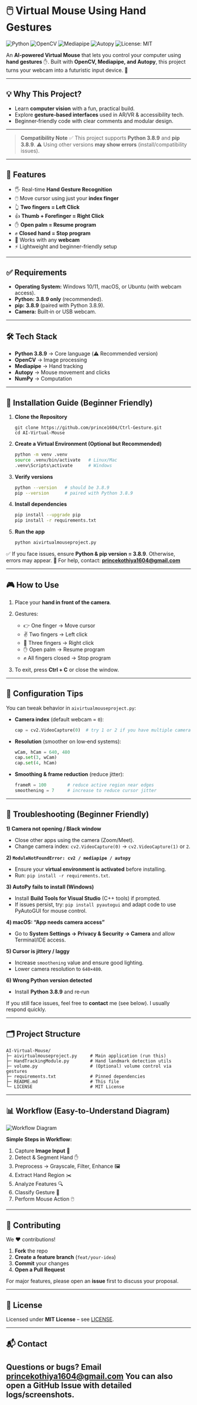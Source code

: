 # 🖱️ Virtual Mouse Using Hand Gestures

![Python](https://img.shields.io/badge/Python-3.8+-blue.svg)
![OpenCV](https://img.shields.io/badge/OpenCV-Image%20Processing-green.svg)
![Mediapipe](https://img.shields.io/badge/Mediapipe-Hand%20Tracking-orange.svg)
![Autopy](https://img.shields.io/badge/Autopy-Mouse%20Control-yellow.svg)
![License: MIT](https://img.shields.io/badge/License-MIT-red.svg)

An **AI-powered Virtual Mouse** that lets you control your computer using **hand gestures** ✋.
Built with **OpenCV, Mediapipe, and Autopy**, this project turns your webcam into a futuristic input device. 🚀

---

## 💡 Why This Project?

* Learn **computer vision** with a fun, practical build.
* Explore **gesture‑based interfaces** used in AR/VR & accessibility tech.
* Beginner‑friendly code with clear comments and modular design.

---

> **Compatibility Note**
> ✅ This project supports **Python 3.8.9** and **pip 3.8.9**.
> ⚠️ Using other versions **may show errors** (install/compatibility issues).

---

## 🌟 Features

* 🖐️ Real-time **Hand Gesture Recognition**
* 🖱️ Move cursor using just your **index finger**
* 👆 **Two fingers = Left Click**
* 👍 **Thumb + Forefinger = Right Click**
* ✋ **Open palm = Resume program**
* ✊ **Closed hand = Stop program**
* 🎥 Works with any **webcam**
* ⚡ Lightweight and beginner-friendly setup

---
## ✅ Requirements

* **Operating System:** Windows 10/11, macOS, or Ubuntu (with webcam access).
* **Python:** **3.8.9 only** (recommended).
* **pip:** **3.8.9** (paired with Python 3.8.9).
* **Camera:** Built‑in or USB webcam.

---
## 🛠️ Tech Stack

* **Python 3.8.9** → Core language (⚠️ Recommended version)
* **OpenCV** → Image processing
* **Mediapipe** → Hand tracking
* **Autopy** → Mouse movement and clicks
* **NumPy** → Computation

---

## 🔧 Installation Guide (Beginner Friendly)

1. **Clone the Repository**

    ```
    git clone https://github.com/prince1604/Ctrl-Gesture.git
    cd AI-Virtual-Mouse
    ```

2. **Create a Virtual Environment (Optional but Recommended)**

    ```bash
    python -m venv .venv
    source .venv/bin/activate   # Linux/Mac
    .venv\Scripts\activate      # Windows
    ```

3. **Verify versions**

   ```bash
   python --version   # should be 3.8.9
   pip --version      # paired with Python 3.8.9
   ```
4. **Install dependencies**

   ```bash
   pip install --upgrade pip
   pip install -r requirements.txt
   ```
5. **Run the app**

   ```bash
   python aivirtualmouseproject.py
   ```


✅ If you face issues, ensure **Python & pip version = 3.8.9**. Otherwise, errors may appear.
💌 For help, contact: **[princekothiya1604@gmail.com](mailto:princekothiya1604@gmail.com)**

---

## 🎮 How to Use

1. Place your **hand in front of the camera**.
2. Gestures:

   * 👉 One finger → Move cursor
   * ✌️ Two fingers → Left click  
   * 🤟 Three fingers → Right click  
   * ✋ Open palm → Resume program
   * ✊ All fingers closed → Stop program
3. To exit, press **Ctrl + C** or close the window.



---

## 🔧 Configuration Tips

You can tweak behavior in `aivirtualmouseproject.py`:

* **Camera index** (default webcam = `0`):

  ```python
  cap = cv2.VideoCapture(0)  # try 1 or 2 if you have multiple cameras
  ```
* **Resolution** (smoother on low‑end systems):

  ```python
  wCam, hCam = 640, 480
  cap.set(3, wCam)
  cap.set(4, hCam)
  ```
* **Smoothing & frame reduction** (reduce jitter):

  ```python
  frameR = 100        # reduce active region near edges
  smoothening = 7     # increase to reduce cursor jitter
  ```

---

## 🧰 Troubleshooting (Beginner Friendly)

**1) Camera not opening / Black window**

* Close other apps using the camera (Zoom/Meet).
* Change camera index: `cv2.VideoCapture(0)` → `cv2.VideoCapture(1)` or `2`.

**2) `ModuleNotFoundError: cv2 / mediapipe / autopy`**

* Ensure your **virtual environment is activated** before installing.
* Run: `pip install -r requirements.txt`.

**3) AutoPy fails to install (Windows)**

* Install **Build Tools for Visual Studio** (C++ tools) if prompted.
* If issues persist, try: `pip install pyautogui` and adapt code to use PyAutoGUI for mouse control.

**4) macOS: “App needs camera access”**

* Go to **System Settings → Privacy & Security → Camera** and allow Terminal/IDE access.

**5) Cursor is jittery / laggy**

* Increase `smoothening` value and ensure good lighting.
* Lower camera resolution to `640×480`.

**6) Wrong Python version detected**

* Install **Python 3.8.9** and re‑run

If you still face issues, feel free to **contact** me (see below). I usually respond quickly.

---

## 🗂️ Project Structure

```
AI-Virtual-Mouse/
├─ aivirtualmouseproject.py     # Main application (run this)
├─ HandTrackingModule.py        # Hand landmark detection utils
├─ volume.py                    # (Optional) volume control via gestures
├─ requirements.txt             # Pinned dependencies
├─ README.md                    # This file
└─ LICENSE                      # MIT License
```
---

## 📊 Workflow (Easy-to-Understand Diagram)

![Workflow Diagram](./docs/virtual-mouse-flow.png)  


**Simple Steps in Workflow:**

1. Capture **Image Input** 🎥
2. Detect & Segment Hand ✋
3. Preprocess → Grayscale, Filter, Enhance 🖼️
4. Extract Hand Region ✂️
5. Analyze Features 🔍
6. Classify Gesture 🤖
7. Perform Mouse Action 🖱️

---

## 🤝 Contributing

We ❤️ contributions!

1. **Fork** the repo
2. **Create a feature branch** (`feat/your‑idea`)
3. **Commit** your changes
4. **Open a Pull Request**

For major features, please open an **issue** first to discuss your proposal.

---

## 📜 License

Licensed under **MIT License** – see [LICENSE](LICENSE).

---
## 📬 Contact

Questions or bugs? Email **[princekothiya1604@gmail.com](mailto:princekothiya1604@gmail.com)**
You can also open a **GitHub Issue** with detailed logs/screenshots.
---
